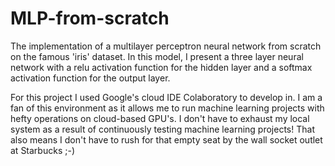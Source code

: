 # MLP-from-scratch

The implementation of a multilayer perceptron neural network from scratch on the famous 'iris' dataset.  In this model, I present a three layer neural network with a relu activation function for the hidden layer and a softmax activation function for the output layer.

For this project I used Google's cloud IDE Colaboratory to develop in.  I am a fan of this environment as it allows me to run machine learning projects with hefty operations on cloud-based GPU's.  I don't have to exhaust my local system as a result of continuously testing machine learning projects!  That also means I don't have to rush for that empty seat by the wall socket outlet at Starbucks ;-)
